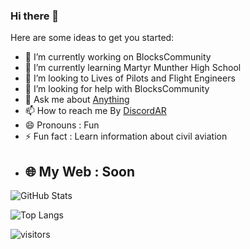 ### Hi there 👋



Here are some ideas to get you started:

- 🔭 I’m currently working on BlocksCommunity
- 🌱 I’m currently learning Martyr Munther High School
- 👯 I’m looking to Lives of Pilots and Flight Engineers
- 🤔 I’m looking for help with BlocksCommunity
- 💬 Ask me about [Anything](https://tellonym.me/ZainHass)
- 📫 How to reach me By [DiscordAR](https://discord.gg/blocksmc)
- 😄 Pronouns : Fun
- ⚡ Fun fact : Learn information about civil aviation
- ## 🌐 My Web : Soon

![GitHub Stats](https://github-readme-stats.vercel.app/api?username=ZainDiscordAR&show_icons=true&theme=dark)

![Top Langs](https://github-readme-stats.vercel.app/api/top-langs/?username=ZainDiscordAR&theme=dark&layout=compact)

 ![visitors](https://visitor-badge.laobi.icu/badge?page_id=ZainDiscordAR.ZainDiscordAR)

